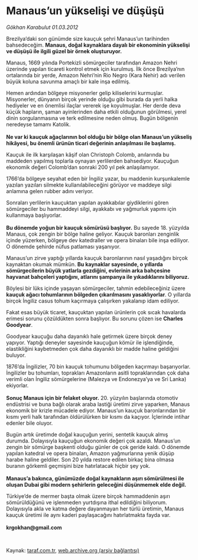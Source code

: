 # Manaus’un yükselişi ve düşüşü

*Gökhan Karabulut 01.03.2012*

<div class="yazi"><p>Brezilya’daki son günümde size kauçuk şehri Manaus’un tarihinden bahsedeceğim. <b>Manaus, doğal kaynaklara dayalı bir ekonominin yükselişi ve düşüşü ile ilgili güzel bir örnek oluşturuyor.</b></p>
<p>Manaus, 1669 yılında Portekizli sömürgeciler tarafından Amazon Nehri üzerinde yapılan ticareti kontrol etmek için kurulmuş. İlk önce Brezilya’nın ortalarında bir yerde, Amazon Nehri’nin Rio Negro (Kara Nehir) adı verilen büyük koluna savunma amaçlı bir kale inşa edilmiş.</p>
<p>Hemen ardından bölgeye misyonerler gelip kiliselerini kurmuşlar. Misyonerler, dünyanın birçok yerinde olduğu gibi burada da yerli halka hediyeler ve en önemlisi ilaçlar vererek işe koyulmuşlar. Her derde deva küçük hapların, şaman ayinlerinden daha etkili olduğunun görülmesi, yerel dinin sorgulanmasına ve terk edilmesine neden olmuş. Bugün bölgenin neredeyse tamamı Katolik.<br/><br/><b>Ne var ki kauçuk ağaçlarının bol olduğu bir bölge olan Manaus’un yükseliş hikâyesi, bu önemli ürünün ticari değerinin anlaşılması ile başlamış.</b></p>
<p>Kauçuk ile ilk karşılaşan kâşif olan Christoph Colomb, anılarında bu maddeden yapılmış toplarla oynayan yerlilerden bahsediyor. Kauçuğun ekonomik değeri Colomb’dan sonraki 200 yıl pek anlaşılamıyor. </p>
<p>1766’da bölgeye seyahat eden bir İngiliz yazar, bu maddenin kurşunkalemle yazılan yazıları silmekte kullanılabileceğini görüyor ve maddeye silgi anlamına gelen rubber adını veriyor.</p>
<p>Sonraları yerlilerin kauçuktan yapılan ayakkabılar giydiklerini gören sömürgeciler bu hammaddeyi silgi, ayakkabı ve yağmurluk yapımı için kullanmaya başlıyorlar.<br/><br/><b>Bu dönemde yoğun bir kauçuk sömürüsü başlıyor.</b> Bu sayede 18. yüzyılda Manaus, çok zengin bir bölge haline geliyor. Kauçuk baronları zenginlik içinde yüzerken, bölgeye dev katedraller ve opera binaları bile inşa ediliyor. O dönemde şehirde nüfus patlaması yaşanıyor. </p>
<p>Manaus’un zirve yaptığı yıllarda kauçuk baronlarının nasıl yaşadığını birçok kaynaktan okumak mümkün. <b>Bu kaynaklar sayesinde, o yıllarda sömürgecilerin büyük yatlarla gezdiğini, evlerinin arka bahçesine hayvanat bahçeleri yaptığını, atlarını şampanya ile yıkadıklarını biliyoruz.</b></p>
<p>Böylesi bir lüks içinde yaşayan sömürgeciler, tahmin edebileceğiniz üzere <b>kauçuk ağacı tohumlarının bölgeden çıkarılmasını yasaklıyorlar</b>. O yıllarda birçok İngiliz casus tohum kaçırmaya çalışırken yakalanıp idam ediliyor.</p>
<p>Fakat esas büyük ticaret, kauçuktan yapılan ürünlerin çok sıcak havalarda erimesi sorunu çözüldükten sonra başlıyor. Bu sorunu çözen ise <b>Charles Goodyear</b>.</p>
<p>Goodyear kauçuğu daha dayanıklı hale getirmek üzere birçok deney yapıyor. Yaptığı deneyler sayesinde kauçuğun kömür ile işlendiğinde, elastikliğini kaybetmeden çok daha dayanıklı bir madde haline geldiğini buluyor. </p>
<p>1876’da İngilizler, 70 bin kauçuk tohumunu bölgeden kaçırmayı başarıyorlar. İngilizler bu tohumları, toprakları Amazonların asitli topraklarından çok daha verimli olan İngiliz sömürgelerine (Malezya ve Endonezya’ya ve Sri Lanka) ekiyorlar.<br/><br/><b>Sonuç Manaus için bir felaket oluyor.</b> 20. yüzyılın başlarında otomotiv endüstrisi ve buna bağlı olarak araba lastiği üretimi zirve yaparken, Manaus ekonomik bir krizle mücadele ediyor. Manaus’un kauçuk baronlarından bir kısmı yerli halk tarafından öldürülürken bir kısmı da kaçıyor. İçlerinde intihar edenler bile oluyor.</p>
<p>Bugün artık üretimde doğal kauçuğun yerini, sentetik kauçuk almış durumda. Dolayısıyla kauçuğun ekonomik değeri çok azaldı. Manaus’un zengin bir sömürge başkenti olduğu günler de çok geride kaldı. O dönemde yapılan katedral ve opera binaları, Amazon yağmurlarına yenik düşüp harabe haline geldiler. Son 20 yılda restore edilen birkaç bina olmasa buranın görkemli geçmişini bize hatırlatacak hiçbir şey yok.<br/><br/><b>Manaus’a bakınca, günümüzde doğal kaynakların aşırı sömürülmesi ile oluşan Dubai gibi modern şehirlerin geleceğini düşünmemek elde değil. </b></p>
<p>Türkiye’de de mermer başta olmak üzere birçok hammaddenin aşırı sömürüldüğünü ve işlenmeden yurtdışına ithal edildiğini biliyorum. Dolayısıyla akla ve katma değere dayanmayan her türlü üretimin, Manaus kauçuk üretimi ile aynı kaderi paylaşacağını hatırlatmakta fayda var.<br/><br/><b>krgokhan@gmail.com</b></p>
<p><b> </b></p>
</div>

Kaynak: [taraf.com.tr](http://www.taraf.com.tr:80/gokhan-karabulut/makale-manaus-un-yukselisi-ve-dususu.htm), [web.archive.org (arşiv bağlantısı)](http://web.archive.org/web/20130821130809/http://www.taraf.com.tr:80/gokhan-karabulut/makale-manaus-un-yukselisi-ve-dususu.htm)
